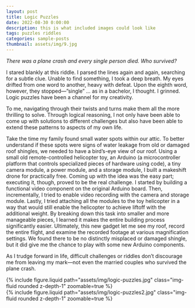 ```yaml
---
layout: post
title: Logic Puzzles
date: 2022-08-30 0:00:00
description: this is what included images could look like
tags: puzzles riddles
categories: sample-posts
thumbnail: assets/img/9.jpg
---
```


*There was a plane crash and every single person died. Who survived?*

I stared blankly at this riddle. I parsed the lines again and again, searching for a subtle clue. Unable to find something, I took a deep breath. My eyes drifted from one word to another, heavy with defeat. Upon the eighth word, however, they stopped—”single” … as in a bachelor, I thought. I grinned. Logic puzzles have been a channel for my creativity.

To me, navigating through their twists and turns make them all the more thrilling to solve. Through logical reasoning, I not only have been able to come up with solutions to different challenges but also have been able to extend these patterns to aspects of my own life.

Take the time my family found small water spots within our attic. To better understand if these spots were signs of water leakage from old or damaged roof shingles, we needed to have a bird’s-eye view of our roof. Using a small old remote-controlled helicopter toy, an Arduino (a microcontroller platform that controls specialized pieces of hardware using code), a tiny camera module, a power module, and a storage module, I built a makeshift drone for practically free. Coming up with the idea was the easy part; executing it, though, proved to be the real challenge. I started by building a functional video component on the original Arduino board. Then, incrementally, I tried to enable video recording with the camera and storage module. Lastly, I tried attaching all the modules to the toy helicopter in a way that would still enable the helicopter to achieve liftoff with the additional weight. By breaking down this task into smaller and more manageable pieces, I learned it makes the entire building process significantly easier. Ultimately, this new gadget let me see my roof, record the entire flight, and examine the recorded footage at various magnification settings. We found there to be no distinctly misplaced or damaged shingle, but it did give me the chance to play with some new Arduino components.

As I trudge forward in life, difficult challenges or riddles don’t discourage me from leaving my mark—not even the married couples who survived the plane crash.

<div class="row mt-3">
    <div class="col-sm mt-3 mt-md-0">
        {% include figure.liquid path="assets/img/logic-puzzles.jpg" class="img-fluid rounded z-depth-1" zoomable=true %}
    </div>
    <div class="col-sm mt-3 mt-md-0">
        {% include figure.liquid path="assets/img/logic-puzzles2.jpg" class="img-fluid rounded z-depth-1" zoomable=true %}
    </div>
</div>
